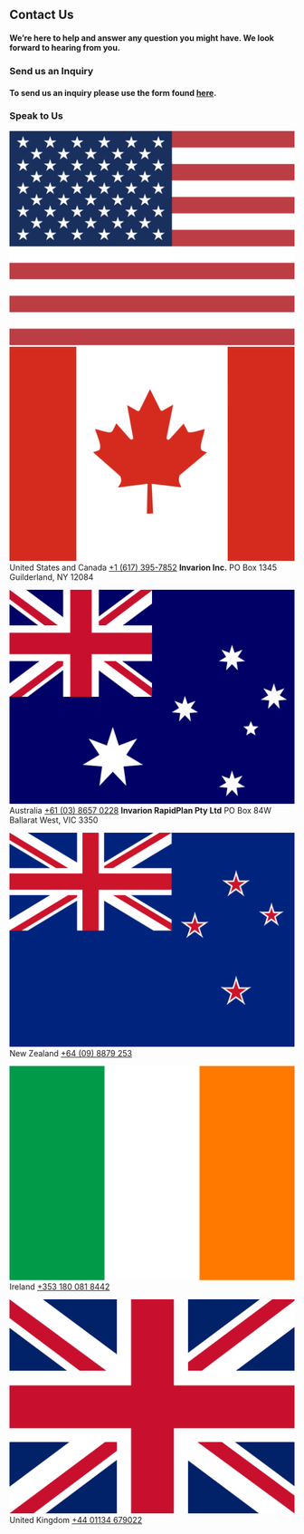 ## Contact Us
#### We’re here to help and answer any question you might have. We look forward to hearing from you.

### Send us an Inquiry

#### To send us an inquiry please use the form found [**here**](https://invarion.com/au/contact/).

### Speak to Us
![us](./assets/us.svg)![ca](./assets/ca.svg) United States and Canada     [+1 (617) 395-7852](tel:+1617395-7852) 
**Invarion Inc.** 
PO Box 1345 
Guilderland, NY 12084   

![au](./assets/au.svg) Australia    [+61 (03) 8657 0228](tel:+61(03)86570228) 
**Invarion RapidPlan Pty Ltd** 
PO Box 84W 
Ballarat West, VIC 3350 

![nz](./assets/nz.svg) New Zealand    [+64 (09) 8879 253](tel:+64(09)8879253) 

![ie](./assets/ie.svg) Ireland    [+353 180 081 8442](tel:+3531800818442) 

![gb](./assets/gb.svg) United Kingdom   [+44 01134 679022](tel:+4401134679022) 
